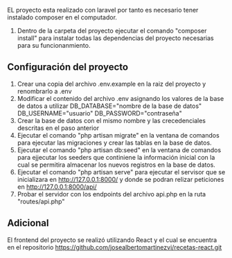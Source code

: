 EL proyecto esta realizado con laravel por tanto es necesario tener instalado composer en el computador.

1. Dentro de la carpeta del proyecto ejecutar el comando "composer install" para instalar todas las dependencias del proyecto necesarias para su funcionanmiento.

## Configuración del proyecto

1. Crear una copia del archivo .env.example en la raiz del proyecto y renombrarlo a .env
2. Modificar el contenido del archivo .env asignando los valores de la base de datos a utilizar 
	DB_DATABASE="nombre de la base de datos"
	DB_USERNAME="usuario"
	DB_PASSWORD="contraseña"
3. Crear la base de datos con el mismo nombre y las crecedenciales descritas en el paso anterior
4. Ejecutar el comando "php artisan migrate" en la ventana de comandos para ejecutar las migraciones y crear las tablas en la base de datos.
5. Ejecutar el comando "php artisan db:seed" en la ventana de comandos para ejjecutar los seeders que continiene la información inicial con la cual se permitira almacenar los nuevos registros en la base de datos.
6. Ejecutar el comando "php artisan serve" para ejecutar el servisor que se inicializara en http://127.0.0.1:8000/ y donde se podran relizar peticiones en http://127.0.0.1:8000/api/
7. Probar el servidor con los endpoints del archivo api.php en la ruta "routes/api.php"


## Adicional

El frontend del proyecto se realizó utilizando React y el cual se encuentra en el repositorio https://github.com/josealbertomartinezvi/recetas-react.git
